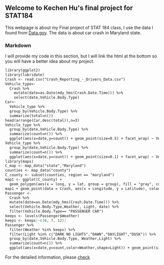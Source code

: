 ## Welcome to Kechen Hu's final project for STAT184

This webpage is about my Final project of STAT 184 class, I use the data I found from [Data.gov](https://catalog.data.gov/dataset/maryland-statewide-vehicle-crash-data-dictionary). The data is about car crash in Maryland state.

### Markdown
I will provide my code in this section, but I will link the html at the bottom so you will have a better idea about my project.
```markdown
library(ggplot2)
library(lubridate)
Crash <- read.csv("Crash_Reporting_-_Drivers_Data.csv")
Vehicle_type<-
  Crash %>% 
    mutate(date=as.Date(mdy_hms(Crash.Date.Time))) %>% 
    select(date,Vehicle.Body.Type)
Car<-
  Vehicle_type %>% 
  group_by(Vehicle.Body.Type) %>% 
  summarize(total=n())
head(arrange(Car,desc(total)),n=3)
Vehicle_type %>% 
  group_by(date,Vehicle.Body.Type) %>% 
  summarize(count=n()) %>% 
  ggplot(aes(x=date,y=count)) + geom_point(size=0.5) + facet_wrap( ~ Vehicle.Body.Type)
Vehicle_type %>% 
  group_by(date,Vehicle.Body.Type) %>% 
  summarize(count=n()) %>% 
  ggplot(aes(x=date,y=count)) + geom_point(size=0.1) + facet_wrap( ~ Vehicle.Body.Type) + ylim(0,20)
library(maps)
C_map <- map_data("state","Maryland")
counties <- map_data("county")
C_county <- subset(counties, region == "maryland")
map1 <- ggplot(C_county) +
  geom_polygon(aes(x = long, y = lat, group = group), fill = "gray", colour = "white")
map1 + geom_point(data = Crash, aes(x = Longitude, y = Latitude), colour = "red",size=0.01)
Passenger <-
  Crash %>% 
  mutate(date=as.Date(mdy_hms(Crash.Date.Time))) %>% 
  select(Vehicle.Body.Type,Weather, Light, date) %>% 
  filter(Vehicle.Body.Type== "PASSENGER CAR")
keeps <- levels(Passenger$Weather)
keeps <- keeps[-c(6, 7, 12)]
Passenger %>% 
  filter(Weather %in% keeps) %>% 
  filter(Light %in% c("DARK NO LIGHTS","DAWN","DAYLIGHT","DUSK")) %>% 
  group_by(date,Vehicle.Body.Type, Weather,Light) %>% 
  summarize(count=n()) %>% 
  ggplot(aes(x=date,y=count,color=Weather,shape=Light)) + geom_point(size=1)
```

For the detailed information, please [check](https://cdn.rawgit.com/Grayhu07/Final_Project_STAT184/43bc816e/final_project.html)

